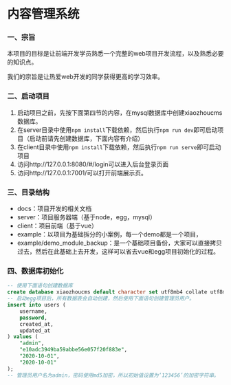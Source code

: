 # 内容管理系统

### 一、宗旨

本项目的目标是让前端开发学员熟悉一个完整的web项目开发流程，以及熟悉必要的知识点。

我们的宗旨是让热爱web开发的同学获得更高的学习效率。

### 二、启动项目

1. 启动项目之前，先按下面第四节的内容，在mysql数据库中创建xiaozhoucms数据库。
2. 在server目录中使用`npm install`下载依赖，然后执行`npm run dev`即可启动项目（启动前请先创建数据库，下面内容有介绍）
3. 在client目录中使用`npm install`下载依赖，然后执行`npm run serve`即可启动项目
4. 访问http://127.0.0.1:8080/#/login可以进入后台登录页面
5. 访问http://127.0.0.1:7001/可以打开前端展示页。

### 三、目录结构

* docs：项目开发的相关文档
* server：项目服务器端（基于node，egg，mysql）
* client：项目前端（基于vue）
* example：以项目为基础拆分的小案例，每一个demo都是一个项目，
* example/demo_module_backup：是一个基础项目备份，大家可以直接拷贝过去，然后在此基础上去开发，这样可以省去vue和egg项目初始化的过程。


### 四、数据库初始化

``` sql
-- 使用下面语句创建数据库
create database xiaozhoucms default character set utf8mb4 collate utf8mb4_unicode_ci;
-- 启动egg项目后，所有数据表会自动创建，然后使用下面语句创建管理员用户。
insert into users (
    username,
    password,
    created_at,
    updated_at
) values (
    "admin",
    "e10adc3949ba59abbe56e057f20f883e",
    "2020-10-01",
    "2020-10-01"
);
-- 管理员用户名为admin，密码使用md5加密，所以初始值设置为‘123456’的加密字符串。
```

